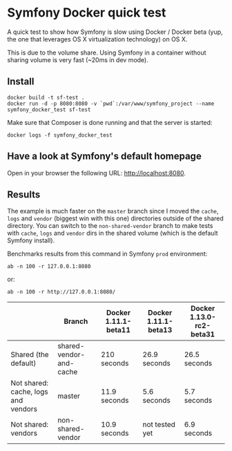 Symfony Docker quick test
=========================

A quick test to show how Symfony is slow using Docker / Docker beta (yup, the one that
leverages OS X virtualization technology) on OS X.

This is due to the volume share. Using Symfony in a container without sharing volume is very fast (~20ms in dev mode).

## Install

    docker build -t sf-test .
    docker run -d -p 8080:8080 -v `pwd`:/var/www/symfony_project --name symfony_docker_test sf-test

Make sure that Composer is done running and that the server is started:

    docker logs -f symfony_docker_test

## Have a look at Symfony's default homepage

Open in your browser the following URL: [http://localhost:8080](http://localhost:8080).


## Results

The example is much faster on the `master` branch since I moved the `cache`, `logs` and `vendor` (biggest win with this one) directories outside of the shared directory.
You can switch to the `non-shared-vendor` branch to make tests with `cache`, `logs` and `vendor` dirs in the shared volume (which is the default Symfony install).

Benchmarks results from this command in Symfony `prod` environment:

    ab -n 100 -r 127.0.0.1:8080

 or:

    ab -n 100 -r http://127.0.0.1:8080/

|                                     | Branch                  | Docker 1.11.1-beta11 | Docker 1.11.1-beta13 | Docker 1.13.0-rc2-beta31 |
|-------------------------------------|-------------------------| ----------------------|----------------------|--------------------------|
| Shared (the default)                | shared-vendor-and-cache | 210 seconds          | 26.9 seconds         | 26.5 seconds             |
| Not shared: cache, logs and vendors | master                  | 11.9 seconds         | 5.6 seconds          | 5.7 seconds              |
| Not shared: vendors                 | non-shared-vendor       | 10.9 seconds         | not tested yet       | 6.9 seconds              |

